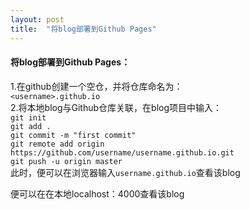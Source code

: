 ```yaml
---
layout: post
title:  "将blog部署到Github Pages"
---
```

#### 将blog部署到Github Pages：
1.在github创建一个空仓，并将仓库命名为：  
                     `<username>.github.io`  
2.将本地blog与Github仓库关联，在blog项目中输入：  
                     `git init`  
                     `git add .`  
                     `git commit -m "first commit"`  
                     `git remote add origin https://github.com/username/username.github.io.git`  
                     `git push -u origin master`  
此时，便可以在浏览器输入`username.github.io`查看该blog  

便可以在在本地localhost：4000查看该blog  




[jekyll-docs]: https://jekyllrb.com/docs/home
[jekyll-gh]:   https://github.com/jekyll/jekyll
[jekyll-talk]: https://talk.jekyllrb.com/
